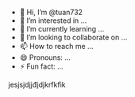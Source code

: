 - 👋 Hi, I’m @tuan732
- 👀 I’m interested in ...
- 🌱 I’m currently learning ...
- 💞️ I’m looking to collaborate on ...
- 📫 How to reach me ...
- 😄 Pronouns: ...
- ⚡ Fun fact: ...

<!---
tuan732/tuan732 is a ✨ special ✨ repository because its `README.md` (this file) appears on your GitHub profile.
You can click the Preview link to take a look at your changes.
--->jesjsjdjjđjdjkrfkfìk
